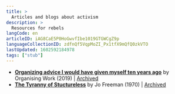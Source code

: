 ```yaml
---
title: >
  Articles and blogs about activism
description: >
  Resources for rebels
langCode: en
articleID: iAG8CaE5P0HoGwvfIbe1019GTGWCgZ9p
languageCollectionID: zdfnQf5VqpMoZI_Px1tfX9mQfQ0zkVTO
lastUpdated: 1602592184978
tags: ["stub"]
---
```


-   [**Organizing advice I would have given myself ten years ago**](https://organizing.work/2019/07/organizing-advice-i-would-have-given-myself-ten-years-ago/) by Organising Work (2019) | [Archived](https://web.archive.org/web/20200611131926/https://organizing.work/2019/07/organizing-advice-i-would-have-given-myself-ten-years-ago/)
-   [**The Tyranny of Stuctureless**](https://www.jofreeman.com/joreen/tyranny.htm) by Jo Freeman (1970) | [Archived](https://web.archive.org/web/*/https://www.jofreeman.com/joreen/tyranny.htm)
